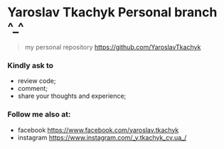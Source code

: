 
# Yaroslav Tkachyk Personal branch ^_^

> my personal repository https://github.com/YaroslavTkachyk

### Kindly ask to

- review code;
- comment;
- share your thoughts and experience;

### Follow me also at:

- facebook https://www.facebook.com/yaroslav.tkachyk
- instagram https://www.instagram.com/_y.tkachyk_cv.ua_/
